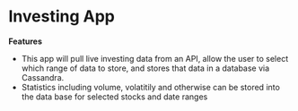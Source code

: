 # Investing App

**Features**
- This app will pull live investing data from an API, allow the user to select which range of data to store, and stores that data in a database via Cassandra. 
- Statistics including volume, volatitily and otherwise can be stored into the data base for selected stocks and date ranges 

